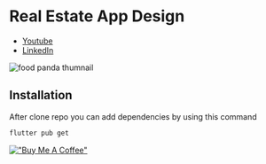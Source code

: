 # Real Estate App Design


- [Youtube](https://www.youtube.com/channel/UCv54fMK_UR7SJX70W02usaA)
- [LinkedIn](https://www.linkedin.com/in/jsdevrazu)

![food panda thumnail](https://i.postimg.cc/wTHv4J3S/Cover.png)

## Installation

After clone repo you can add dependencies by using this command

```bash
flutter pub get
```

[!["Buy Me A Coffee"](https://www.buymeacoffee.com/assets/img/custom_images/orange_img.png)](https://www.buymeacoffee.com/jsdevrazu)